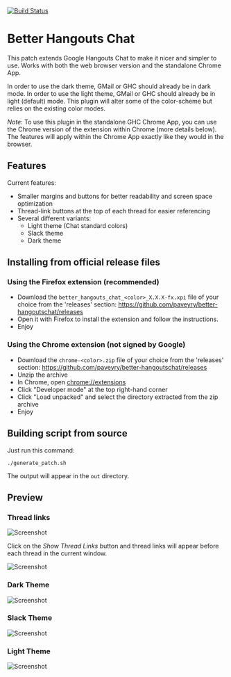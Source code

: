 [![Build Status](https://travis-ci.com/paveyry/better-hangoutschat.svg?branch=master)](https://travis-ci.com/paveyry/better-hangoutschat)

Better Hangouts Chat
====================================

This patch extends Google Hangouts Chat to make it nicer and simpler to use.
Works with both the web browser version and the standalone Chrome App.

In order to use the dark theme, GMail or GHC should already be in dark mode.
In order to use the light theme, GMail or GHC should already be in light (default) mode.
This plugin will alter some of the color-scheme but relies on the existing color modes.

*Note*: To use this plugin in the standalone GHC Chrome App, you can use the Chrome 
version of the extension within Chrome (more details below). The features will apply within
the Chrome App exactly like they would in the browser.

Features
---------

Current features: 

- Smaller margins and buttons for better readability and screen space optimization
- Thread-link buttons at the top of each thread for easier referencing
- Several different variants:
    - Light theme (Chat standard colors)
    - Slack theme
    - Dark theme

Installing from official release files
---------------------------------------

### Using the Firefox extension (recommended)

- Download the `better_hangouts_chat_<color>_X.X.X-fx.xpi` file of your choice from the 'releases' section: <https://github.com/paveyry/better-hangoutschat/releases>
- Open it with Firefox to install the extension and follow the instructions.
- Enjoy

### Using the Chrome extension (not signed by Google)

- Download the `chrome-<color>.zip` file of your choice from the 'releases' section: <https://github.com/paveyry/better-hangoutschat/releases>
- Unzip the archive
- In Chrome, open <chrome://extensions>
- Click "Developer mode" at the top right-hand corner
- Click "Load unpacked" and select the directory extracted from the zip archive
- Enjoy


Building script from source
----------------------------

Just run this command:

    ./generate_patch.sh

The output will appear in the `out` directory.

Preview
--------

### Thread links
![Screenshot](https://user-images.githubusercontent.com/3884900/88812353-88091500-d1af-11ea-8d3d-579cab4aa143.png)

Click on the *Show Thread Links* button and thread links will appear before each thread in the current window.

![Screenshot](https://user-images.githubusercontent.com/3884900/112030582-5247e080-8b32-11eb-8280-3fe396da923e.png)

### Dark Theme
![Screenshot](https://user-images.githubusercontent.com/3884900/63685721-01f28a80-c7f8-11e9-8522-75446596d574.png)

### Slack Theme
![Screenshot](https://user-images.githubusercontent.com/3884900/63689984-6c5cf800-c803-11e9-864e-ec578353b946.png)

### Light Theme
![Screenshot](https://user-images.githubusercontent.com/3884900/63689983-6c5cf800-c803-11e9-8857-53326ec1d22b.png)
